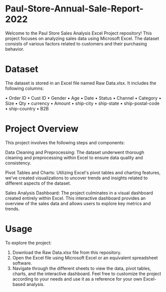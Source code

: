 # Paul-Store-Annual-Sale-Report-2022
Welcome to the Paul Store Sales Analysis Excel Project repository! This project focuses on analyzing sales data using Microsoft Excel. The dataset consists of various factors related to customers and their purchasing behavior.

# Dataset
The dataset is stored in an Excel file named Raw Data.xlsx. It includes the following columns:

•	Order ID
•	Cust ID
•	Gender
•	Age 
•	Date
•	Status
•	Channel 
•	Category
•	Size
•	Qty
•	currency
•	Amount
•	ship-city
•	ship-state
•	ship-postal-code
•	ship-country
•	B2B


# Project Overview
This project involves the following steps and components:

Data Cleaning and Preprocessing: The dataset underwent thorough cleaning and preprocessing within Excel to ensure data quality and consistency.

Pivot Tables and Charts: Utilizing Excel's pivot tables and charting features, we've created visualizations to uncover trends and insights related to different aspects of the dataset.

Sales Analysis Dashboard: The project culminates in a visual dashboard created entirely within Excel. This interactive dashboard provides an overview of the sales data and allows users to explore key metrics and trends.

# Usage
To explore the project:

  1. Download the Raw Data.xlsx file from this repository.
  2. Open the Excel file using Microsoft Excel or an equivalent spreadsheet software.
  3. Navigate through the different sheets to view the data, pivot tables, charts, and the interactive dashboard.
Feel free to customize the project according to your needs and use it as a reference for your own Excel-based analysis.
